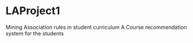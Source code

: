 # LAProject1
Mining Association rules in student curriculum
A Course recommendation system for the students
